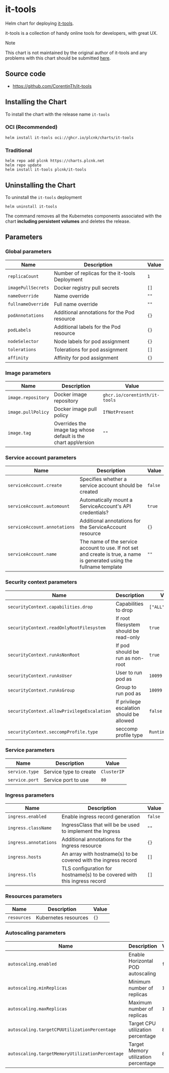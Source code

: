# it-tools

Helm chart for deploying [it-tools](https://it-tools.tech/).

it-tools is a collection of handy online tools for developers, with great UX.

> [!NOTE]
> This chart is not maintained by the original author of it-tools and any problems with this chart should be submitted [here](https://github.com/plcnk/charts/issues/new).

## Source code

* <https://github.com/CorentinTh/it-tools>

## Installing the Chart

To install the chart with the release name `it-tools`

### OCI (Recommended)

```console
helm install it-tools oci://ghcr.io/plcnk/charts/it-tools
```

### Traditional

```console
helm repo add plcnk https://charts.plcnk.net
helm repo update
helm install it-tools plcnk/it-tools
```

## Uninstalling the Chart

To uninstall the `it-tools` deployment

```console
helm uninstall it-tools
```

The command removes all the Kubernetes components associated with the chart **including persistent volumes** and deletes the release.

## Parameters

### Global parameters

| Name               | Description                                    | Value |
| ------------------ | ---------------------------------------------- | ----- |
| `replicaCount`     | Number of replicas for the it-tools Deployment | `1`   |
| `imagePullSecrets` | Docker registry pull secrets                   | `[]`  |
| `nameOverride`     | Name override                                  | `""`  |
| `fullnameOverride` | Full name override                             | `""`  |
| `podAnnotations`   | Additional annotations for the Pod resource    | `{}`  |
| `podLabels`        | Additional labels for the Pod resource         | `{}`  |
| `nodeSelector`     | Node labels for pod assignment                 | `{}`  |
| `tolerations`      | Tolerations for pod assignment                 | `[]`  |
| `affinity`         | Affinity for pod assignment                    | `{}`  |

### Image parameters

| Name               | Description                                                   | Value                         |
| ------------------ | ------------------------------------------------------------- | ----------------------------- |
| `image.repository` | Docker image repository                                       | `ghcr.io/corentinth/it-tools` |
| `image.pullPolicy` | Docker image pull policy                                      | `IfNotPresent`                |
| `image.tag`        | Overrides the image tag whose default is the chart appVersion | `""`                          |

### Service account parameters

| Name                         | Description                                                                                                            | Value   |
| ---------------------------- | ---------------------------------------------------------------------------------------------------------------------- | ------- |
| `serviceAccount.create`      | Specifies whether a service account should be created                                                                  | `false` |
| `serviceAccount.automount`   | Automatically mount a ServiceAccount's API credentials?                                                                | `true`  |
| `serviceAccount.annotations` | Additional annotations for the ServiceAccount resource                                                                 | `{}`    |
| `serviceAccount.name`        | The name of the service account to use. If not set and create is true, a name is generated using the fullname template | `""`    |

### Security context parameters

| Name                                       | Description                               | Value            |
| ------------------------------------------ | ----------------------------------------- | ---------------- |
| `securityContext.capabilities.drop`        | Capabilities to drop                      | `["ALL"]`        |
| `securityContext.readOnlyRootFilesystem`   | If root filesystem should be read-only    | `true`           |
| `securityContext.runAsNonRoot`             | If pod should be run as non-root          | `true`           |
| `securityContext.runAsUser`                | User to run pod as                        | `10099`          |
| `securityContext.runAsGroup`               | Group to run pod as                       | `10099`          |
| `securityContext.allowPrivilegeEscalation` | If privilege escalation should be allowed | `false`          |
| `securityContext.seccompProfile.type`      | seccomp profile type                      | `RuntimeDefault` |

### Service parameters

| Name           | Description            | Value       |
| -------------- | ---------------------- | ----------- |
| `service.type` | Service type to create | `ClusterIP` |
| `service.port` | Service port to use    | `80`        |

### Ingress parameters

| Name                  | Description                                                              | Value   |
| --------------------- | ------------------------------------------------------------------------ | ------- |
| `ingress.enabled`     | Enable ingress record generation                                         | `false` |
| `ingress.className`   | IngressClass that will be be used to implement the Ingress               | `""`    |
| `ingress.annotations` | Additional annotations for the Ingress resource                          | `{}`    |
| `ingress.hosts`       | An array with hostname(s) to be covered with the ingress record          | `[]`    |
| `ingress.tls`         | TLS configuration for hostname(s) to be covered with this ingress record | `[]`    |

### Resources parameters

| Name        | Description          | Value |
| ----------- | -------------------- | ----- |
| `resources` | Kubernetes resources | `{}`  |

### Autoscaling parameters

| Name                                            | Description                          | Value   |
| ----------------------------------------------- | ------------------------------------ | ------- |
| `autoscaling.enabled`                           | Enable Horizontal POD autoscaling    | `false` |
| `autoscaling.minReplicas`                       | Minimum number of replicas           | `1`     |
| `autoscaling.maxReplicas`                       | Maximum number of replicas           | `100`   |
| `autoscaling.targetCPUUtilizationPercentage`    | Target CPU utilization percentage    | `80`    |
| `autoscaling.targetMemoryUtilizationPercentage` | Target Memory utilization percentage | `80`    |
